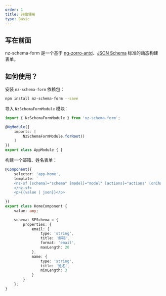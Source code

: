 ```yaml
---
order: 1
title: 开始使用
type: Basic
---
```


## 写在前面

nz-schema-form 是一个基于 [ng-zorro-antd](https://ng.ant.design/)、[JSON Schema](http://json-schema.org/) 标准的动态构建表单。

## 如何使用？

安装 `nz-schema-form` 依赖包：

```bash
npm install nz-schema-form --save
```

导入 `NzSchemaFormModule` 模块：

```typescript
import { NzSchemaFormModule } from 'nz-schema-form';

@NgModule({
    imports: [
        NzSchemaFormModule.forRoot()
    ]
})
export class AppModule { }
```

构建一个邮箱、姓名表单：

```ts
@Component({
    selector: 'app-home',
    template: `
    <nz-sf [schema]="schema" [model]="model" [actions]="actions" (onChange)="value=$event.value">
    </nz-sf>
    <p>{{value | json}}</p>
    `
})
export class HomeComponent {
    value: any;

    schema: SFSchema = {
        properties: {
            email: {
                type: 'string',
                title: '邮箱',
                format: 'email',
                maxLength: 20
            },
            name: {
                type: 'string',
                title: '姓名',
                minLength: 3
            }
        }
    };
}
```

